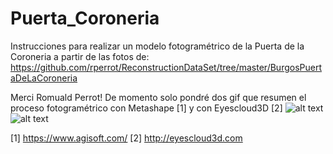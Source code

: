 # Puerta_Coroneria
Instrucciones para realizar un modelo fotogramétrico de la Puerta de la Coroneria a partir de las fotos de:
 https://github.com/rperrot/ReconstructionDataSet/tree/master/BurgosPuertaDeLaCoroneria 
 
 Merci Romuald Perrot!
 De momento solo pondré dos gif que resumen el proceso fotogramétrico con Metashape [1] y con Eyescloud3D [2]
 ![alt text](https://github.com/adiez/PUERTA_CORONERIA/blob/main/metashape.jpg?raw=true)
 ![alt text](https://github.com/adiez/PUERTA_CORONERIA/blob/main/eyescloud3d.jpg?raw=true)

[1] https://www.agisoft.com/
[2] http://eyescloud3d.com
